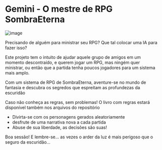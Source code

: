 <h1>Gemini - O mestre de RPG SombraEterna</h1>

![image](https://github.com/Pedro-V-Castilhos/Projeto---Ministrando-RPG-SombraEterna-com-o-Gemini/assets/89098405/bec788b5-7f4c-4214-8415-1ec9751f8a58)


<p>Precisando de alguém para ministrar seu RPG? Que tal colocar uma IA para fazer isso?</p>
<p>Este projeto tem o intuito de ajudar aquele grupo de amigos em um momento descontraído, e querem jogar um RPG, mas ningém quer ministrar, ou então que a partida tenha poucos jogadores para um sistema mais amplo.</p>
<p>Com um sistema de RPG de SombraEterna, aventure-se no mundo de fantasia e descubra os segredos que espreitam as profundezas da escuridão</p>

<p>Caso não conheça as regras, sem problemas! O livro com regras estará disponível também nos arquivos do repositório</p>

<ul>
  <li>Divirta-se com os personagens gerados aleatoriamente</li>
  <li>desfrute de uma narrativa nova a cada partida</li>
  <li>Abuse de sua liberdade, as decisões são suas!</li>
</ul>

<p>Boa sessão! E lembre-se... as vezes o arder da luz é mais perigoso que o seguro da escuridão...</p>

